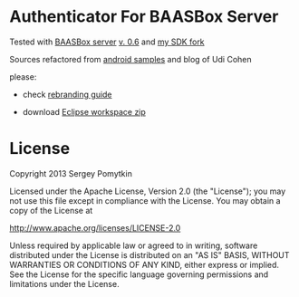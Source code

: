 Authenticator For BAASBox Server
========================
Tested with [BAASBox server](https://github.com/baasbox/baasbox)  [v. 0.6](https://github.com/baasbox/baasbox/releases/tag/0.6.0)
and [my SDK fork](https://github.com/spomytkin/Android-SDK)


Sources refactored from [android samples](https://android.googlesource.com/platform/development/+/master/samples/SampleSyncAdapter/src/com/example/android/samplesync/authenticator) and blog of  Udi Cohen 


please:

- check  [rebranding guide](https://github.com/spomytkin/BAASBoxAuthenticator/blob/master/docs/BAASBox%20Authenticator%20rebranding%20guide%20.pdf?raw=true)

- download [Eclipse workspace zip](https://github.com/spomytkin/BAASBoxAuthenticator/blob/master/docs/BAASBoxAuthenticatorRebrand.zip?raw=true)


License
=======

Copyright 2013 Sergey Pomytkin

Licensed under the Apache License, Version 2.0 (the "License");
you may not use this file except in compliance with the License.
You may obtain a copy of the License at

   http://www.apache.org/licenses/LICENSE-2.0

Unless required by applicable law or agreed to in writing, software
distributed under the License is distributed on an "AS IS" BASIS,
WITHOUT WARRANTIES OR CONDITIONS OF ANY KIND, either express or implied.
See the License for the specific language governing permissions and
limitations under the License.
